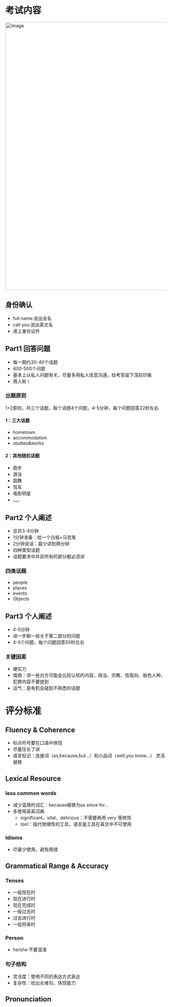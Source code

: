# 考试内容

<img width="837" alt="image" src="https://user-images.githubusercontent.com/8426758/229142893-9131eb36-508c-4dc2-a8fc-c32e5d665a1e.png">

## 身份确认

* full name:说出全名
* call you:说出英文名
* 递上身份证件

## Part1 回答问题

* 每一期约30-40个话题
* 400-500个问题
* 基本上以私人问题有关，尽量多用私人信息沟通，给考官留下深刻印象
* 用人称 I

### 出题原则

1+2原则，共三个话题，每个话题4个问题，4-5分钟，每个问题回答22秒左右

#### 1：三大话题

* hometown
* accommodation
* studies&works

#### 2：其他随机话题

* 跑步
* 游泳
* 跳舞
* 驾车
* 电影明星
* 。。。

## Part2 个人阐述

* 总共3-4分钟
* 1分钟准备：给一个白板+马克笔
* 2分钟说话：最少讲到两分钟
* 四种类型话题
* 话题要求中并非所有的部分都必须讲

### 四类话题

* people
* places
* events
* Objects

## Part3 个人阐述

* 4-5分钟
* 进一步聊一些关于第二部分的问题
* 4-5个问题，每个问题回答50秒左右

### 关键因素

* 硬实力
* 情商：讲一些对方可能会比较认知的内容，政治、宗教、性取向、肤色人种、犯罪内容不要提到
* 运气：是有机会碰到不熟悉的话题

# 评分标准

## Fluency & Coherence

* 标点符号要在口语中体现
* 尽量往长了讲
* 语言标记：连接词（as,because,but...）和小品词（well,you know...） 灵活替换

## Lexical Resource

### less common words

* 减少滥用的词汇：because替换为as since for...
* 多使用英英词典
  * significant、vital、delicious：不需要再用 very 等修饰
  * tool：指代物理性的工具，语言是工具在英文中不可使用

### Idioms

* 尽量少使用，避免用错

## Grammatical Range & Accuracy

### Tenses

* 一般现在时
* 现在进行时
* 现在完成时
* 一般过去时
* 过去进行时
* 一般将来时

### Person

* he/she 不要混淆

### 句子结构

* 灵活度：使用不同的表达方式表达
* 复杂性：给出长难句，体现能力

## Pronunciation


